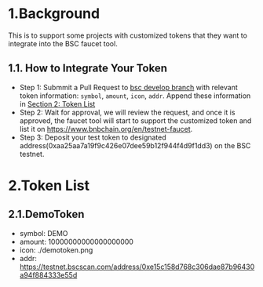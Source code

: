 # 1.Background
This is to support some projects with customized tokens that they want to integrate into the BSC faucet tool.

## 1.1. How to Integrate Your Token
- Step 1: Submmit a Pull Request to [bsc develop branch](https://github.com/bnb-chain/bsc/tree/develop) with relevant token information: `symbol`, `amount`, `icon`, `addr`. Append these information in [Section 2: Token List](#2token-list)
- Step 2: Wait for approval, we will review the request, and once it is approved, the faucet tool will start to support the customized token and list it on https://www.bnbchain.org/en/testnet-faucet.
- Step 3: Deposit your test token to designated address(0xaa25aa7a19f9c426e07dee59b12f944f4d9f1dd3) on the BSC testnet.

# 2.Token List
## 2.1.DemoToken
- symbol: DEMO
- amount: 10000000000000000000
- icon: ./demotoken.png
- addr: https://testnet.bscscan.com/address/0xe15c158d768c306dae87b96430a94f884333e55d
